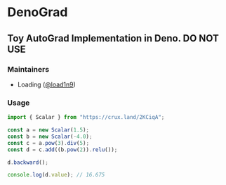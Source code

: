 # DenoGrad

## Toy AutoGrad Implementation in Deno. DO NOT USE

### Maintainers

- Loading ([@load1n9](https://github.com/load1n9))

### Usage

```typescript
import { Scalar } from "https://crux.land/2KCiqA";

const a = new Scalar(1.5);
const b = new Scalar(-4.0);
const c = a.pow(3).div(5);
const d = c.add((b.pow(2)).relu());

d.backward();

console.log(d.value); // 16.675
```

